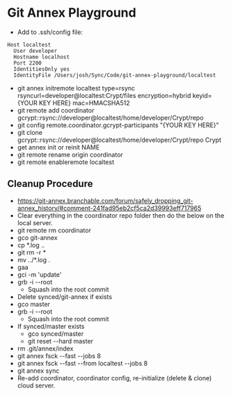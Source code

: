 # Git Annex Playground
* Add to .ssh/config file:

```
Host localtest
  User developer
  Hostname localhost
  Port 2200
  IdentitiesOnly yes
  IdentityFile /Users/josh/Sync/Code/git-annex-playground/localtest
```

* git annex initremote localtest type=rsync rsyncurl=developer@localtest:Crypt/files encryption=hybrid keyid={YOUR KEY HERE} mac=HMACSHA512
* git remote add coordinator gcrypt::rsync://developer@localtest/home/developer/Crypt/repo
* git config remote.coordinator.gcrypt-participants "{YOUR KEY HERE}"
* git clone gcrypt::rsync://developer@localtest/home/developer/Crypt/repo Crypt
* get annex init or reinit NAME
* git remote rename origin coordinator
* git remote enableremote localtest

## Cleanup Procedure
* https://git-annex.branchable.com/forum/safely_dropping_git-annex_history/#comment-241fad95eb2cf5ca2d39993eff717965
* Clear everything in the coordinator repo folder then do the below on the 
  local server. 
* git remote rm coordinator
* gco git-annex
* cp *.log ..
* git rm -r *
* mv ../*.log .
* gaa
* gci -m 'update'
* grb -i --root
  * Squash into the root commit
* Delete synced/git-annex if exists
* gco master
* grb -i --root
  * Squash into the root commit
* If synced/master exists
  * gco synced/master
  * git reset --hard master
* rm .git/annex/index
* git annex fsck --fast --jobs 8
* git annex fsck --fast --from localtest --jobs 8
* git annex sync
* Re-add coordinator, coordinator config, re-initialize (delete & clone)
  cloud server.
